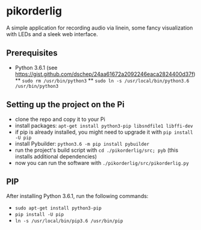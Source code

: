 # pikorderlig
A simple application for recording audio via linein, some fancy visualization with LEDs and a sleek web interface.

## Prerequisites
* Python 3.6.1 (see https://gist.github.com/dschep/24aa61672a2092246eaca2824400d37f)
** `sudo rm /usr/bin/python3`
** `sudo ln -s /usr/local/bin/python3.6 /usr/bin/python3`

## Setting up the project on the Pi
* clone the repo and copy it to your Pi
* install packages: ```apt-get install python3-pip libsndfile1 libffi-dev```
* if pip is already installed, you might need to upgrade it with ```pip install -U pip```
* install Pybuilder: ```python3.6 -m pip install pybuilder```
* run the project's build script with ```cd ./pikorderlig/src; pyb``` (this installs additional dependencies)
* now you can run the software with ```./pikorderlig/src/pikorderlig.py```

## PIP
After installing Python 3.6.1, run the following commands:
* `sudo apt-get install python3-pip`
* `pip install -U pip`
* `ln -s /usr/local/bin/pip3.6 /usr/bin/pip`
